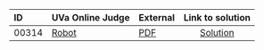 | ID | UVa Online Judge | External | Link to solution |
|:---|:---|:---|:---:|
| 00314 | [Robot](https://onlinejudge.org/index.php?option=com_onlinejudge&Itemid=8&page=show_problem&problem=250) | [PDF](https://onlinejudge.org/external/3/314.pdf) | [Solution](https://github.com/versenyi98/uva-solutions/tree/main/solutions/00314%20-%20Robot)|
